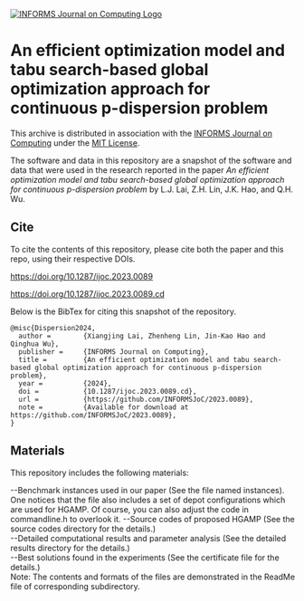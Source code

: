 [![INFORMS Journal on Computing Logo](https://INFORMSJoC.github.io/logos/INFORMS_Journal_on_Computing_Header.jpg)](https://pubsonline.informs.org/journal/ijoc)

# An efficient optimization model and tabu search-based global optimization approach for continuous p-dispersion problem

This archive is distributed in association with the [INFORMS Journal on
Computing](https://pubsonline.informs.org/journal/ijoc) under the [MIT License](LICENSE).

The software and data in this repository are a snapshot of the software and data
that were used in the research reported in the paper _An efficient optimization model and tabu search-based global optimization approach for continuous p-dispersion problem_ by L.J. Lai, Z.H. Lin, J.K. Hao, and Q.H. Wu. 

## Cite

To cite the contents of this repository, please cite both the paper and this repo, using their respective DOIs.

https://doi.org/10.1287/ijoc.2023.0089

https://doi.org/10.1287/ijoc.2023.0089.cd

Below is the BibTex for citing this snapshot of the repository.

```
@misc{Dispersion2024,
  author =        {Xiangjing Lai, Zhenheng Lin, Jin-Kao Hao and Qinghua Wu},
  publisher =     {INFORMS Journal on Computing},
  title =         {An efficient optimization model and tabu search-based global optimization approach for continuous p-dispersion problem},
  year =          {2024},
  doi =           {10.1287/ijoc.2023.0089.cd},
  url =           {https://github.com/INFORMSJoC/2023.0089},
  note =          {Available for download at https://github.com/INFORMSJoC/2023.0089},
} 
```

## Materials
This repository includes the following materials:

--Benchmark instances used in our paper (See the file named instances). One notices that the file also includes a set of depot configurations which are used for HGAMP. Of course, you can also adjust the code in commandline.h to overlook it. 
--Source codes of proposed HGAMP (See the source codes directory for the details.)   
--Detailed computational results and parameter analysis (See the detailed results directory for the details.)   
--Best solutions found in the experiments (See the certificate file for the details.)  
Note: The contents and formats of the files are demonstrated in the ReadMe file of corresponding subdirectory.  
  
